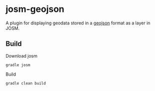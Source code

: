josm-geojson
============

A plugin for displaying geodata stored in a [geojson](https://geojson.org/) format as a layer in JOSM.

Build
------

Download josm
```
gradle josm
```
Build
```
gradle clean build
```